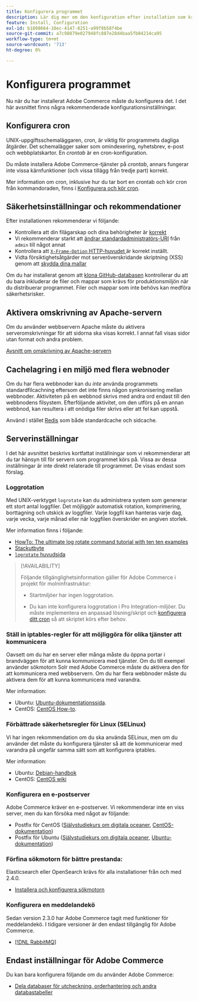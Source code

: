 ```yaml
---
title: Konfigurera programmet
description: Lär dig mer om den konfiguration efter installation som krävs för Adobe Commerce lokala distributioner.
feature: Install, Configuration
exl-id: b1808664-10ec-4147-8251-a99f8b58f4be
source-git-commit: a7c98879e027948fc887e28d4baa5fb04214ca95
workflow-type: tm+mt
source-wordcount: '713'
ht-degree: 0%

---
```


# Konfigurera programmet

Nu när du har installerat Adobe Commerce måste du konfigurera det. I det här avsnittet finns några rekommenderade konfigurationsinställningar.

## Konfigurera cron

UNIX-uppgiftsschemaläggaren, cron, är viktig för programmets dagliga åtgärder. Det schemalägger saker som omindexering, nyhetsbrev, e-post och webbplatskartor. En *crontab* är en cron-konfiguration.

Du måste installera Adobe Commerce-tjänster på *crontab*, annars fungerar inte vissa kärnfunktioner (och vissa tillägg från tredje part) korrekt.

Mer information om cron, inklusive hur du tar bort en crontab och kör cron från kommandoraden, finns i [Konfigurera och kör cron](../../configuration/cli/configure-cron-jobs.md).

## Säkerhetsinställningar och rekommendationer

Efter installationen rekommenderar vi följande:

* Kontrollera att din filägarskap och dina behörigheter är [korrekt](../prerequisites/file-system/configure-permissions.md)
* Vi rekommenderar starkt att [ändrar standardadministratörs-URI](../tutorials/admin-uri.md) från `admin` till något annat
* Kontrollera att [`X-Frame-Option` HTTP-huvudet ](../../configuration/security/xframe-options.md) är korrekt inställt.
* Vidta försiktighetsåtgärder mot serveröverskridande skriptning (XSS) genom att [skydda dina mallar](https://developer.adobe.com/commerce/php/development/security/cross-site-scripting/)

Om du har installerat genom att [klona GitHub-databasen](https://developer.adobe.com/commerce/contributor/guides/install/clone-repository/) kontrollerar du att du bara inkluderar de filer och mappar som krävs för produktionsmiljön när du distribuerar programmet. Filer och mappar som inte behövs kan medföra säkerhetsrisker.

## Aktivera omskrivning av Apache-servern

Om du använder webbservern Apache måste du aktivera serveromskrivningar för att sidorna ska visas korrekt. I annat fall visas sidor utan format och andra problem.

[Avsnitt om omskrivning av Apache-servern](../prerequisites/web-server/apache.md#apache-rewrites-and-htaccess)

## Cachelagring i en miljö med flera webnoder

Om du har flera webbnoder kan du *inte* använda programmets standardfilcachning eftersom det inte finns någon synkronisering mellan webbnoder. Aktiviteten på en webbnod skrivs med andra ord endast till den webbnodens filsystem. Efterföljande aktivitet, om den utförs på en annan webbnod, kan resultera i att onödiga filer skrivs eller att fel kan uppstå.

Använd i stället [Redis](../../configuration/cache/config-redis.md) som både standardcache och sidcache.

## Serverinställningar

I det här avsnittet beskrivs kortfattat inställningar som vi rekommenderar att du tar hänsyn till för servern som programmet körs på. Vissa av dessa inställningar är inte direkt relaterade till programmet. De visas endast som förslag.

### Loggrotation

Med UNIX-verktyget `logrotate` kan du administrera system som genererar ett stort antal loggfiler. Det möjliggör automatisk rotation, komprimering, borttagning och utskick av loggfiler. Varje loggfil kan hanteras varje dag, varje vecka, varje månad eller när loggfilen överskrider en angiven storlek.

Mer information finns i följande:

* [HowTo: The ultimate log rotate command tutorial with ten ten examples](https://www.thegeekstuff.com/2010/07/logrotate-examples)
* [Stackutbyte](https://unix.stackexchange.com/questions/85662/how-to-properly-automatically-manually-rotate-log-files-for-production-rails-app)
* [`logrotate` huvudsida ](https://linuxconfig.org/logrotate-8-manual-page)

>[!AVAILABILITY]
>
>Följande tillgänglighetsinformation gäller för Adobe Commerce i projekt för molninfrastruktur:
>
>* Startmiljöer har ingen loggrotation.
>
>* Du kan inte konfigurera loggrotation i Pro Integration-miljöer. Du måste implementera en anpassad lösning/skript och [konfigurera ditt cron](https://experienceleague.adobe.com/en/docs/commerce-on-cloud/user-guide/configure/app/properties/crons-property) så att skriptet körs efter behov.

### Ställ in iptables-regler för att möjliggöra för olika tjänster att kommunicera

Oavsett om du har en server eller många måste du öppna portar i brandväggen för att kunna kommunicera med tjänster. Om du till exempel använder sökmotorn Solr med Adobe Commerce måste du aktivera den för att kommunicera med webbservern. Om du har flera webbnoder måste du aktivera dem för att kunna kommunicera med varandra.

Mer information:

* Ubuntu: [Ubuntu-dokumentationssida](https://help.ubuntu.com/community/IptablesHowTo).
* CentOS: [CentOS How-to](https://wiki.centos.org/HowTos%282f%29Network%282f%29IPTables.html).

### Förbättrade säkerhetsregler för Linux (SELinux)

Vi har ingen rekommendation om du ska använda SELinux, men om du använder det måste du konfigurera tjänster så att de kommunicerar med varandra på ungefär samma sätt som att konfigurera iptables.

Mer information:

* Ubuntu: [Debian-handbok](https://debian-handbook.info/browse/stable/sect.selinux.html)
* CentOS: [CentOS wiki](https://wiki.centos.org/HowTos/SELinux)

### Konfigurera en e-postserver

Adobe Commerce kräver en e-postserver. Vi rekommenderar inte en viss server, men du kan försöka med något av följande:

* Postfix för CentOS ([Självstudiekurs om digitala oceaner](https://www.digitalocean.com/community/tutorials/how-to-install-postfix-on-centos-6), [CentOS-dokumentation](https://www.centos.org))
* Postfix för Ubuntu ([Självstudiekurs om digitala oceaner](https://www.digitalocean.com/community/tutorials/how-to-install-and-setup-postfix-on-ubuntu-14-04), [Ubuntu-dokumentation](https://help.ubuntu.com/community/MailServer))

### Förfina sökmotorn för bättre prestanda:

Elasticsearch eller OpenSearch krävs för alla installationer från och med 2.4.0.

* [Installera och konfigurera sökmotorn](../../configuration/search/overview-search.md)

### Konfigurera en meddelandekö

Sedan version 2.3.0 har Adobe Commerce tagit med funktioner för meddelandekö. I tidigare versioner är den endast tillgänglig för Adobe Commerce.

* [[!DNL RabbitMQ]](../../configuration/queues/message-queue-framework.md)

## Endast inställningar för Adobe Commerce

Du kan bara konfigurera följande om du använder Adobe Commerce:

* [Dela databaser för utcheckning, orderhantering och andra databastabeller](../../configuration/storage/multi-master.md)

